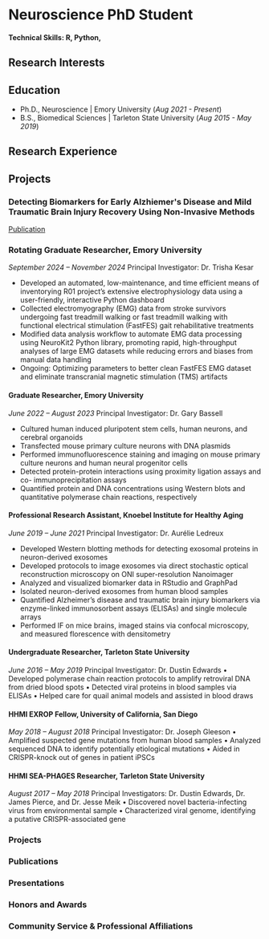 # Neuroscience PhD Student

#### Technical Skills: R, Python, 

## Research Interests

## Education
- Ph.D., Neuroscience | Emory University (_Aug 2021 - Present_)
- B.S., Biomedical Sciences | Tarleton State University (_Aug 2015 - May 2019_)

## Research Experience

## Projects

### Detecting Biomarkers for Early Alzhiemer's Disease and Mild Traumatic Brain Injury Recovery Using Non-Invasive Methods
[Publication](https://link.springer.com/referenceworkentry/10.1007/978-3-031-07395-3_25)

### Rotating Graduate Researcher, Emory University
*September 2024 – November 2024*
Principal Investigator: Dr. Trisha Kesar
-	Developed an automated, low-maintenance, and time efficient means of inventorying R01 project’s extensive electrophysiology data using a user-friendly, interactive Python dashboard
-	Collected electromyography (EMG) data from stroke survivors undergoing fast treadmill walking or fast treadmill walking with functional electrical stimulation (FastFES) gait rehabilitative treatments
-	Modified data analysis workflow to automate EMG data processing using NeuroKit2 Python library, promoting rapid, high-throughput analyses of large EMG datasets while reducing errors and biases from manual data handling
-	Ongoing: Optimizing parameters to better clean FastFES EMG dataset and eliminate transcranial magnetic stimulation (TMS) artifacts

#### Graduate Researcher, Emory University
*June 2022 – August 2023*
Principal Investigator: Dr. Gary Bassell
-	Cultured human induced pluripotent stem cells, human neurons, and cerebral organoids
-	Transfected mouse primary culture neurons with DNA plasmids
-	Performed immunofluorescence staining and imaging on mouse primary culture neurons and human neural progenitor cells 
-	Detected protein-protein interactions using proximity ligation assays and co- 
immunoprecipitation assays
-	Quantified protein and DNA concentrations using Western blots and quantitative polymerase chain reactions, respectively

#### Professional Research Assistant, Knoebel Institute for Healthy Aging	
*June 2019 – June 2021*
Principal Investigator: Dr. Aurélie Ledreux
-	Developed Western blotting methods for detecting exosomal proteins in neuron-derived exosomes
-	Developed protocols to image exosomes via direct stochastic optical reconstruction microscopy on ONI super-resolution Nanoimager
-	Analyzed and visualized biomarker data in RStudio and GraphPad
-	Isolated neuron-derived exosomes from human blood samples
-	Quantified Alzheimer’s disease and traumatic brain injury biomarkers via enzyme-linked immunosorbent assays (ELISAs) and single molecule arrays
-	Performed IF on mice brains, imaged stains via confocal microscopy, and measured florescence with densitometry

#### Undergraduate Researcher, Tarleton State University	
*June 2016 – May 2019*
Principal Investigator: Dr. Dustin Edwards
•	Developed polymerase chain reaction protocols to amplify retroviral DNA from dried blood spots
•	Detected viral proteins in blood samples via ELISAs
•	Helped care for quail animal models and assisted in blood draws 
 
#### HHMI EXROP Fellow, University of California, San Diego	
*May 2018 – August 2018*
Principal Investigator: Dr. Joseph Gleeson
•	Amplified suspected gene mutations from human blood samples 
•	Analyzed sequenced DNA to identify potentially etiological mutations
•	Aided in CRISPR-knock out of genes in patient iPSCs

#### HHMI SEA-PHAGES Researcher, Tarleton State University	
*August 2017 – May 2018*
Principal Investigators: Dr. Dustin Edwards, Dr. James Pierce, and Dr. Jesse Meik
•	Discovered novel bacteria-infecting virus from environmental sample
•	Characterized viral genome, identifying a putative CRISPR-associated gene


### Projects

### Publications

### Presentations

### Honors and Awards

### Community Service & Professional Affiliations

